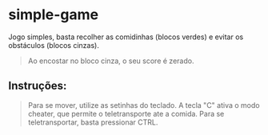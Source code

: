 # simple-game

Jogo simples, basta recolher as comidinhas (blocos verdes) e evitar os obstáculos (blocos cinzas).
> Ao encostar no bloco cinza, o seu score é zerado.

## Instruções:
> Para se mover, utilize as setinhas do teclado.
> A tecla "C" ativa o modo cheater, que permite o teletransporte ate a comida. Para se teletransportar, basta pressionar CTRL.
